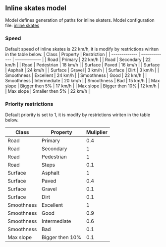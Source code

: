## Inline skates model

Model defines generation of paths for inline skaters. 
Model configuration file: [inline skates](inline_skates.json)

### Speed
Default speed of inline skates is 22 km/h, it is modify by restrictions wiriten in the table below.
|  Class  | Property |  Restriction |
| ------------- | ------------- | ------------- |
| Road  |  Primary  |  22 km/h  |
| Road  |  Secondary  |  22 km/h |
| Road  |  Pedestrian  |  18 km/h  |
| Surface  |  Paved  |  16 km/h  |
| Surface  |  Asphalt  |  24 km/h  |
| Surface  |  Gravel  |  3 km/h  |
| Surface  |  Dirt  |  3 km/h  |
| Smoothness  |  Excellent  |  24 km/h  |
| Smoothness  |  Good  |  22 km/h  |
| Smoothness  |  Intermediate  |  20 km/h  |
| Smoothness  |  Bad  |  15 km/h  |
| Max slope  |  Bigger then 5%  |  17 km/h  |
| Max slope  |  Bigger then 10%  |  12 km/h  |
| Max slope  |  Smaller then 5% |  22 km/h  |


### Priority restrictions

Default priority is set to 1, it is modify by restrictions wiriten in the table below.

| Class  | Property |  Muliplier  |
| ------------- | ------------- | ------------- |
|  Road  |  Primary  |  0.4  |
|  Road  |  Secondary  |  1  |
|  Road  |  Pedestrian  |  1  |
|  Road  |  Steps  |  0.1  |
|  Surface  |  Asphalt  |  1  |
|  Surface  |  Paved  |  0.4  |
|  Surface  |  Gravel  |  0.1  |
|  Surface  |  Dirt  |  0.1  |
|  Smoothness  |  Excellent  |  1  |
|  Smoothness  |  Good  |  0.9  |
|  Smoothness  |  Intermediate  |  0.6  |
|  Smoothness  |  Bad  |  0.1  |
|  Max slope  |  Bigger then 10%  |  0.1  |

